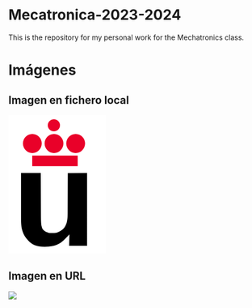 # Mecatronica-2023-2024
This is the repository for my personal work for the Mechatronics class.

# Imágenes

## Imagen en fichero local

![](Logo-urjc.png)


## Imagen en URL

![](https://upload.wikimedia.org/wikipedia/commons/2/2f/CC_BY-SA_3.0.png)